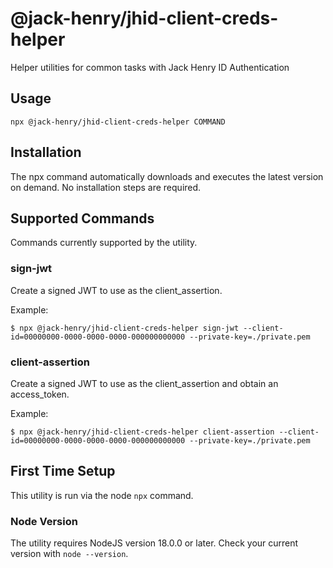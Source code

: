 # @jack-henry/jhid-client-creds-helper

Helper utilities for common tasks with Jack Henry ID Authentication

## Usage

`
npx @jack-henry/jhid-client-creds-helper COMMAND
`

## Installation

The npx command automatically downloads and executes the latest version on demand.
No installation steps are required.

## Supported Commands

Commands currently supported by the utility.

### sign-jwt

Create a signed JWT to use as the client_assertion.

Example:
```text
$ npx @jack-henry/jhid-client-creds-helper sign-jwt --client-id=00000000-0000-0000-0000-000000000000 --private-key=./private.pem 
```

### client-assertion

Create a signed JWT to use as the client_assertion and obtain an access_token.

Example:
```text
$ npx @jack-henry/jhid-client-creds-helper client-assertion --client-id=00000000-0000-0000-0000-000000000000 --private-key=./private.pem 
```

## First Time Setup

This utility is run via the node `npx` command.

### Node Version

The utility requires NodeJS version 18.0.0 or later. Check your current version with `node --version`.
